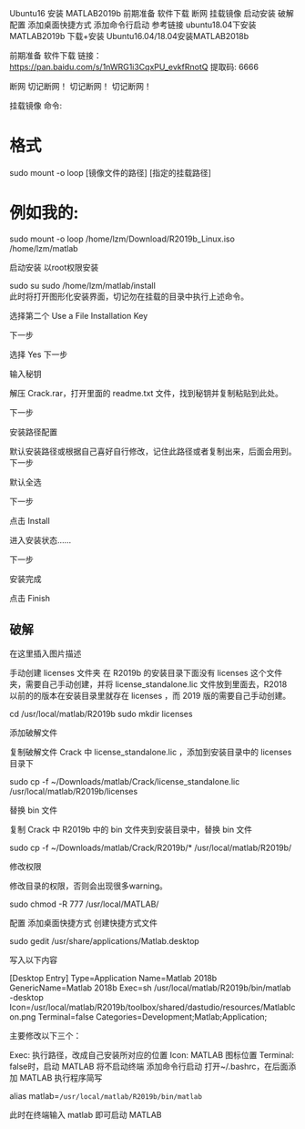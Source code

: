 Ubuntu16 安装 MATLAB2019b
前期准备
软件下载
断网
挂载镜像
启动安装
破解
配置
添加桌面快捷方式
添加命令行启动
参考链接
ubuntu18.04下安装MATLAB2019b 下载+安装
Ubuntu16.04/18.04安装MATLAB2018b

前期准备
软件下载
链接：https://pan.baidu.com/s/1nWRG1i3CqxPU_evkfRnotQ
提取码: 6666

断网
切记断网！
切记断网！
切记断网！

挂载镜像
命令:

# 格式
sudo mount -o loop [镜像文件的路径] [指定的挂载路径]
# 例如我的:
sudo mount -o loop /home/lzm/Download/R2019b_Linux.iso /home/lzm/matlab

启动安装
以root权限安装

sudo su
sudo /home/lzm/matlab/install  
此时将打开图形化安装界面，切记勿在挂载的目录中执行上述命令。

选择第二个 Use a File Installation Key

下一步

选择 Yes
下一步

输入秘钥

解压 Crack.rar，打开里面的 readme.txt 文件，找到秘钥并复制粘贴到此处。

下一步

安装路径配置

默认安装路径或根据自己喜好自行修改，记住此路径或者复制出来，后面会用到。
下一步

默认全选

下一步

点击 Install

进入安装状态……

下一步

安装完成

点击 Finish

## 破解

在这里插入图片描述

手动创建 licenses 文件夹
在 R2019b 的安装目录下面没有 licenses 这个文件夹，需要自己手动创建，并将 license_standalone.lic 文件放到里面去，R2018 以前的的版本在安装目录里就存在 licenses ，而 2019 版的需要自己手动创建。

cd /usr/local/matlab/R2019b
sudo mkdir licenses

添加破解文件

复制破解文件 Crack 中 license_standalone.lic ，添加到安装目录中的 licenses 目录下

sudo cp -f ~/Downloads/matlab/Crack/license_standalone.lic /usr/local/matlab/R2019b/licenses

替换 bin 文件

复制 Crack 中 R2019b 中的 bin 文件夹到安装目录中，替换 bin 文件

sudo cp -f ~/Downloads/matlab/Crack/R2019b/* /usr/local/matlab/R2019b/

修改权限

修改目录的权限，否则会出现很多warning。

sudo chmod -R 777 /usr/local/MATLAB/

配置
添加桌面快捷方式
创建快捷方式文件

sudo gedit /usr/share/applications/Matlab.desktop

写入以下内容

[Desktop Entry]
Type=Application
Name=Matlab 2018b
GenericName=Matlab 2018b
Exec=sh /usr/local/matlab/R2019b/bin/matlab -desktop
Icon=/usr/local/matlab/R2019b/toolbox/shared/dastudio/resources/MatlabIcon.png
Terminal=false
Categories=Development;Matlab;Application;

主要修改以下三个：

Exec: 执行路径，改成自己安装所对应的位置
Icon: MATLAB 图标位置
Terminal: false时，启动 MATLAB 将不启动终端
添加命令行启动
打开~/.bashrc，在后面添加 MATLAB 执行程序简写

alias matlab=`/usr/local/matlab/R2019b/bin/matlab`

此时在终端输入 matlab 即可启动 MATLAB
